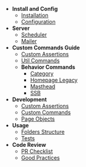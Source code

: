 - **Install and Config**
    - [Installation](/install-config/installation)
    - [Configuration](/install-config/configuration)
- **Server**
    - [Scheduler](/server/scheduler)
    - [Mailer](/server/mailer)
- **Custom Commands Guide**
    - [Custom Assertions](/commands-guide/custom-assertions)
    - [Util Commands](/commands-guide/custom-commands-util)
    - **Behavior Commands**
        - [Category](commands-guide/behavior/category)
        - [Homepage Legacy](/commands-guide/behavior/homepage-legacy)
        - [Masthead](/commands-guide/behavior/masthead)
        - [SSB](/commands-guide/behavior/ssb)
- **Development**
    - [Custom Assertions](/development/custom-assertions)
    - [Custom Commands](/development/custom-commands)
    - [Page Objects](/development/page-objects)
- **Usage**
    - [Folders Structure](usage/folders)
    - [Tests](/usage/tests)
- **Code Review**
    - [PR Checklist](/pr/checklist)
    - [Good Practices](/pr/good-practice)